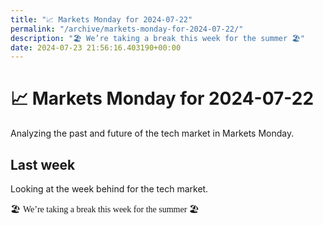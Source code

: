 ```yaml
---
title: "📈 Markets Monday for 2024-07-22"
permalink: "/archive/markets-monday-for-2024-07-22/"
description: "🏖️ We’re taking a break this week for the summer 🏖️"
date: 2024-07-23 21:56:16.403190+00:00
---
```


<!-- buttondown-editor-mode: plaintext --><h1>📈 Markets Monday for 2024-07-22</h1><p>Analyzing the past and future of the tech market in Markets Monday.</p><h2>Last week</h2><p>Looking at the week behind for the tech market.</p><p><span>🏖️ </span><span style="font-family: Comic\ Sans\ MS, Comic\ Sans">We’re taking a break this week for the summer 🏖️</span></p><p></p>